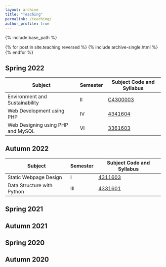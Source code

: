 ```yaml
---
layout: archive
title: "Teaching"
permalink: /teaching/
author_profile: true
---
```


{% include base_path %}

{% for post in site.teaching reversed %}
  {% include archive-single.html %}
{% endfor %}

## Spring 2022

| Subject                           | Semester    |Subject Code and Syllabus                       |
| --------                          | ----------- | ---------------------------------------------- |
| Environment and Sustainability    | II          | [C4300003](/files/syllabus/C4300003.pdf)       |
| Web Development using PHP         | IV          | [4341604](/files/syllabus/4341604.pdf)         |
| Web Designing using PHP and MySQL | VI          | [3361603](/files/syllabus/3361603.pdf)         |

## Autumn 2022

| Subject                           | Semester    |Subject Code and Syllabus                       |
| --------                          | ----------- | ---------------------------------------------- |
| Static Webpage Design             | I           | [4311603](/files/syllabus/4311603.pdf)         |
| Data Structure with Python        | III         | [4331601](/files/syllabus/4331601.pdf)         |

## Spring 2021

## Autumn 2021

## Spring 2020

## Autumn 2020